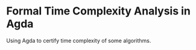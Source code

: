 Formal Time Complexity Analysis in Agda
==========================

Using Agda to certify time complexity of some algorithms.
